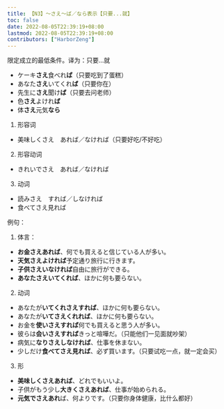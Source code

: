 ```yaml
---
title: 【N3】～さえ～ば／なら表示【只要...就】
toc: false
date: 2022-08-05T22:39:19+08:00
lastmod: 2022-08-05T22:39:19+08:00
contributors: ["HarborZeng"]
---
```



限定成立的最低条件。译为：只要...就

- ケーキ**さえ**食べれ**ば**（只要吃到了蛋糕）
- あなた**さえ**いてくれ**ば**（只要你在）
- 先生に**さえ**聞け**ば**（只要去问老师）
- 色**さえ**よけれ**ば**
- 体**さえ**元気**なら**

1. 形容词

- 美味しくさえ　あれば／なければ（只要好吃/不好吃）

2. 形容动词

- きれいでさえ　あれば／なければ

3. 动词

- 読みさえ　すれば／しなければ
- 食べてさえ見れば

例句：

1. 体言：

- **お金さえあれば**、何でも買えると信じている人が多い。
- **天気さえよければ**予定通り旅行に行きます。
- **子供さえいなければ**自由に旅行ができる。
- **あなたさえいてくれば**、ほかに何も要らない。

2. 动词

- あなたが**いてくれさえすれば**、ほかに何も要らない。
- あなたが**いてさえくれれば**、ほかに何も要らない。
- お金を**使いさえすれば**何でも買えると思う人が多い。
- 彼らは**会いさえすれば**きっと喧嘩だ。（只能他们一见面就吵架）
- 病気に**なりさえしなければ**、仕事を休まない。
- 少しだけ**食べてさえ見れば**、必ず買います。（只要试吃一点，就一定会买）

3. 形

- **美味しくさえあれば**、どれでもいいよ。
- 子供がもう少し**大きくさえあれば**、仕事が始められる。
- **元気でさえあれ**ば、何よりです。（只要你身体健康，比什么都好）


